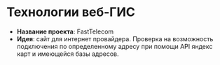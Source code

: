 # Технологии веб-ГИС
* **Название проекта**: FastTelecom
* **Идея**: сайт для интернет провайдера. Проверка на возможность подключения по определенному адресу при помощи API яндекс карт и имеющейся базы адресов.
